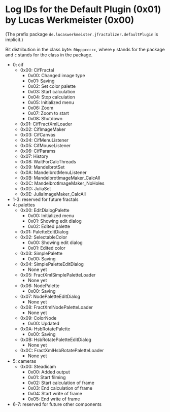 Log IDs for the Default Plugin (0x01) by Lucas Werkmeister (0x00)
=================================================================

(The prefix package `de.lucaswerkmeister.jfractalizer.defaultPlugin` is implicit.)

Bit distribution in the class byte: `0bpppccccc`, where `p` stands for the package and `c` stands for the class in the package.

* 0: cif
  * 0x00: CifFractal
    * 0x00: Changed image type
    * 0x01: Saving
    * 0x02: Set color palette
    * 0x03: Start calculation
    * 0x04: Stop calculation
    * 0x05: Initialized menu
    * 0x06: Zoom
    * 0x07: Zoom to start
    * 0x08: Shutdown
  * 0x01: CifFractXmlLoader
  * 0x02: CifImageMaker
  * 0x03: CifCanvas
  * 0x04: CifMenuListener
  * 0x05: CifMouseListener
  * 0x06: CifParams
  * 0x07: History
  * 0x08: WaitForCalcThreads
  * 0x09: MandelbrotSet
  * 0x0A: MandelbrotMenuListener
  * 0x0B: MandelbrotImageMaker_CalcAll
  * 0x0C: MandelbrotImageMaker_NoHoles
  * 0x0D: JuliaSet
  * 0x0E: JuliaImageMaker_CalcAll
* 1-3: reserved for future fractals
* 4: palettes
  * 0x00: EditDialogPalette
    * 0x00: Initialized menu
    * 0x01: Showing edit dialog
    * 0x02: Edited palette
  * 0x01: PaletteEditDialog
  * 0x02: SelectableColor
    * 0x00: Showing edit dialog
    * 0x01: Edited color
  * 0x03: SimplePalette
    * 0x00: Saving
  * 0x04: SimplePaletteEditDialog
    * None yet
  * 0x05: FractXmlSimplePaletteLoader
    * None yet
  * 0x06: NodePalette
    * 0x00: Saving
  * 0x07: NodePaletteEditDialog
    * None yet
  * 0x08: FractXmlNodePaletteLoader
    * None yet
  * 0x09: ColorNode
    * 0x00: Updated
  * 0x0A: HsbRotatePalette
    * 0x00: Saving
  * 0x0B: HsbRotatePaletteEditDialog
    * None yet
  * 0x0C: FractXmlHsbRotatePaletteLoader
    * None yet
* 5: cameras
  * 0x00: Steadicam
    * 0x00: Added output
    * 0x01: Start filming
    * 0x02: Start calculation of frame
    * 0x03: End calculation of frame
    * 0x04: Start write of frame
    * 0x05: End write of frame
* 6-7: reserved for future other components